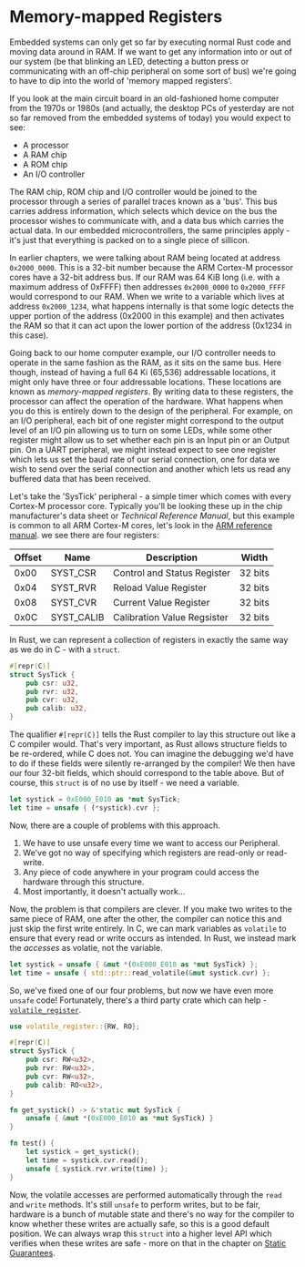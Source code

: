 # Memory-mapped Registers

Embedded systems can only get so far by executing normal Rust code and moving
data around in RAM. If we want to get any information into or out of our
system (be that blinking an LED, detecting a button press or communicating
with an off-chip peripheral on some sort of bus) we're going to have to dip
into the world of 'memory mapped registers'.

If you look at the main circuit board in an old-fashioned home computer from
the 1970s or 1980s (and actually, the desktop PCs of yesterday are not so far
removed from the embedded systems of today) you would expect to see:

* A processor
* A RAM chip
* A ROM chip
* An I/O controller

The RAM chip, ROM chip and I/O controller would be joined to the processor
through a series of parallel traces known as a 'bus'. This bus carries address
information, which selects which device on the bus the processor wishes to
communicate with, and a data bus which carries the actual data. In our
embedded microcontrollers, the same principles apply - it's just that
everything is packed on to a single piece of sillicon.

In earlier chapters, we were talking about RAM being located at address
`0x2000_0000`. This is a 32-bit number because the ARM Cortex-M processor
cores have a 32-bit address bus. If our RAM was 64 KiB long (i.e. with a
maximum address of 0xFFFF) then addresses `0x2000_0000` to `0x2000_FFFF` would
correspond to our RAM. When we write to a variable which lives at address
`0x2000_1234`, what happens internally is that some logic detects the upper
portion of the address (0x2000 in this example) and then activates the RAM so
that it can act upon the lower portion of the address (0x1234 in this case).

Going back to our home computer example, our I/O controller needs to operate
in the same fashion as the RAM, as it sits on the same bus. Here though,
instead of having a full 64 Ki (65,536) addressable locations, it might only
have three or four addressable locations. These locations are known as
*memory-mapped registers*. By writing data to these registers, the processor
can affect the operation of the hardware. What happens when you do this is
entirely down to the design of the peripheral. For example, on an I/O
peripheral, each bit of one register might correspond to the output level of an
I/O pin allowing us to turn on some LEDs, while some other register might
allow us to set whether each pin is an Input pin or an Output pin. On a UART
peripheral, we might instead expect to see one register which lets us set the
baud rate of our serial connection, one for data we wish to send over the
serial connection and another which lets us read any buffered data that has
been received.

Let's take the 'SysTick' peripheral - a simple timer which comes with every
Cortex-M processor core. Typically you'll be looking these up in the chip
manufacturer's data sheet or *Technical Reference Manual*, but this example is
common to all ARM Cortex-M cores, let's look in the [ARM reference manual]. we
see there are four registers:

[ARM reference manual]: http://infocenter.arm.com/help/topic/com.arm.doc.dui0553a/Babieigh.html

| Offset | Name        | Description                 | Width  |
|--------|-------------|-----------------------------|--------|
| 0x00   | SYST_CSR    | Control and Status Register | 32 bits|
| 0x04   | SYST_RVR    | Reload Value Register       | 32 bits|
| 0x08   | SYST_CVR    | Current Value Register      | 32 bits|
| 0x0C   | SYST_CALIB  | Calibration Value Regsister | 32 bits|

In Rust, we can represent a collection of registers in exactly the same way as we do in C - with a `struct`.

```rust
#[repr(C)]
struct SysTick {
    pub csr: u32,
    pub rvr: u32,
    pub cvr: u32,
    pub calib: u32,
}
```

The qualifier `#[repr(C)]` tells the Rust compiler to lay this structure out
like a C compiler would. That's very important, as Rust allows structure
fields to be re-ordered, while C does not. You can imagine the debugging we'd
have to do if these fields were silently re-arranged by the compiler! We then
have our four 32-bit fields, which should correspond to the table above. But
of course, this `struct` is of no use by itself - we need a variable.

```rust
let systick = 0xE000_E010 as *mut SysTick;
let time = unsafe { (*systick).cvr };
```

Now, there are a couple of problems with this approach.

1. We have to use unsafe every time we want to access our Peripheral.
2. We've got no way of specifying which registers are read-only or read-write.
3. Any piece of code anywhere in your program could access the hardware
   through this structure.
4. Most importantly, it doesn't actually work...

Now, the problem is that compilers are clever. If you make two writes to the
same piece of RAM, one after the other, the compiler can notice this and just
skip the first write entirely. In C, we can mark variables as `volatile` to
ensure that every read or write occurs as intended. In Rust, we instead mark
the *accesses* as volatie, not the variable.

```rust
let systick = unsafe { &mut *(0xE000_E010 as *mut SysTick) };
let time = unsafe { std::ptr::read_volatile(&mut systick.cvr) };
```

So, we've fixed one of our four problems, but now we have even more `unsafe`
code! Fortunately, there's a third party crate which can help -
[`volatile_register`].

[`volatile_register`]: https://crates.io/crates/volatile_register

```rust
use volatile_register::{RW, RO};

#[repr(C)]
struct SysTick {
    pub csr: RW<u32>,
    pub rvr: RW<u32>,
    pub cvr: RW<u32>,
    pub calib: RO<u32>,
}

fn get_systick() -> &'static mut SysTick {
	unsafe { &mut *(0xE000_E010 as *mut SysTick) }
}

fn test() {
	let systick = get_systick();
	let time = systick.cvr.read();
	unsafe { systick.rvr.write(time) };
}
```

Now, the volatile accesses are performed automatically through the `read` and
`write` methods. It's still `unsafe` to perform writes, but to be fair,
hardware is a bunch of mutable state and there's no way for the compiler to
know whether these writes are actually safe, so this is a good default
position. We can always wrap this `struct` into a higher level API which
verifies when these writes are safe - more on that in the chapter on [Static
Guarantees].

[Static Guarantees]: /static-guarantees/static-guarantees.md
